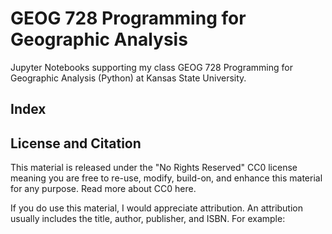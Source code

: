 # GEOG 728 Programming for Geographic Analysis
Jupyter Notebooks supporting my class GEOG 728 Programming for Geographic Analysis (Python) at Kansas State University.

## Index

## License and Citation
This material is released under the "No Rights Reserved" CC0 license meaning you are free to re-use, modify, build-on, and enhance this material for any purpose. Read more about CC0 here.

If you do use this material, I would appreciate attribution. An attribution usually includes the title, author, publisher, and ISBN. For example:
